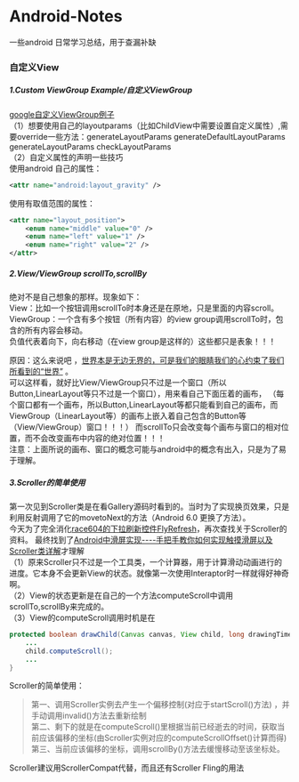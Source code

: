 # Android-Notes

一些android 日常学习总结，用于查漏补缺

### 自定义View

##### 1.Custom ViewGroup Example/自定义ViewGroup  
[google自定义ViewGroup例子](http://developer.android.com/intl/zh-tw/reference/android/view/ViewGroup.html)  
（1）想要使用自己的layoutparams（比如ChildView中需要设置自定义属性）,需要override一些方法：generateLayoutParams generateDefaultLayoutParams generateLayoutParams checkLayoutParams  
（2）自定义属性的声明一些技巧  
使用android 自己的属性：
```xml
<attr name="android:layout_gravity" />   
```
使用有取值范围的属性：  
```xml
<attr name="layout_position">	 
    <enum name="middle" value="0" />
    <enum name="left" value="1" />
    <enum name="right" value="2" />
</attr>
```

##### 2.View/ViewGroup scrollTo,scrollBy
绝对不是自己想象的那样。现象如下：  
View：比如一个按钮调用scrollTo时本身还是在原地，只是里面的内容scroll。  
ViewGroup：一个含有多个按钮（所有内容）的view group调用scrollTo时，包含的所有内容会移动。  
负值代表着向下，向右移动（在view group是这样的）这些都只是表象！！！

原因：这么来说吧 ，[世界本是无边无界的，可是我们的眼睛我们的心约束了我们所看到的“世界”](http://blog.csdn.net/qinjuning/article/details/7247126) 。  
可以这样看，就好比View/ViewGroup只不过是一个窗口（所以Button,LinearLayout等只不过是一个窗口），用来看自己下面压着的画布，
（每个窗口都有一个画布，所以Button,LinearLayout等都只能看到自己的画布，而ViewGroup（LinearLayout等）的画布上嵌入着自己包含的Button等（View/ViewGroup）窗口！！！）
而scrollTo只会改变每个画布与窗口的相对位置，而不会改变画布中内容的绝对位置！！！  
注意：上面所说的画布、窗口的概念可能与android中的概念有出入，只是为了易于理解。

##### 3.Scroller的简单使用
第一次见到Scroller类是在看Gallery源码时看到的。当时为了实现换页效果，只是利用反射调用了它的movetoNext的方法（Android 6.0 更换了方法）。  
今天为了完全消化[race604的下拉刷新控件FlyRefresh](https://github.com/race604/FlyRefresh)，再次查找关于Scroller的资料。
最终找到了[Android中滑屏实现----手把手教你如何实现触摸滑屏以及Scroller类详解](http://blog.csdn.net/qinjuning/article/details/7419207)才理解  
（1）原来Scroller只不过是一个工具类，一个计算器，用于计算滑动动画进行的进度。它本身不会更新View的状态。就像第一次使用Interaptor时一样就得好神奇啊。  
（2）View的状态更新是在自己的一个方法computeScroll中调用scrollTo,scrollBy来完成的。  
（3）View的computeScroll调用时机是在
```java
protected boolean drawChild(Canvas canvas, View child, long drawingTime) {  
    ...  
    child.computeScroll();  
    ...  
}  
```
Scroller的简单使用：  
> 第一、调用Scroller实例去产生一个偏移控制(对应于startScroll()方法) ，并手动调用invalid()方法去重新绘制  
> 第二、剩下的就是在computeScroll()里根据当前已经逝去的时间，获取当前应该偏移的坐标(由Scroller实例对应的computeScrollOffset()计算而得)  
> 第三、当前应该偏移的坐标，调用scrollBy()方法去缓慢移动至该坐标处。

Scroller建议用ScrollerCompat代替，而且还有Scroller Fling的用法

